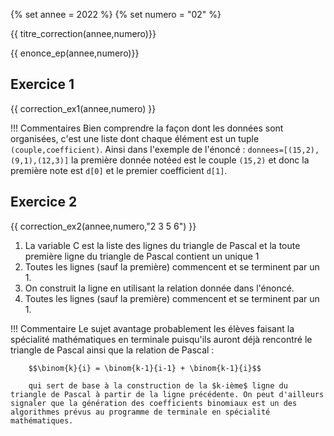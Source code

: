 {% set annee = 2022 %}
{% set numero = "02" %}

{{ titre_correction(annee,numero)}} 

{{ enonce_ep(annee,numero)}}

## Exercice 1
{{ correction_ex1(annee,numero) }}

!!! Commentaires
    Bien comprendre la façon dont les données sont organisées, c'est une liste dont chaque élément est un tuple `(couple,coefficient)`. Ainsi dans l'exemple de l'énoncé : `donnees=[(15,2),(9,1),(12,3)]`  la première donnée notée`d` est le couple `(15,2)` et donc la première note est `d[0]` et le premier coefficient `d[1]`.

## Exercice 2

{{ correction_ex2(annee,numero,"2 3 5 6") }}


1. La variable C est la liste des lignes du triangle de Pascal et la toute première ligne du triangle de Pascal contient un unique 1
2. Toutes les lignes (sauf la première) commencent et se terminent par un 1. 
3. On construit la ligne en utilisant la relation donnée dans l'énoncé.
4. Toutes les lignes (sauf la première) commencent et se terminent par un 1. 

!!! Commentaire
        Le sujet avantage probablement les élèves faisant la spécialité mathématiques en terminale puisqu'ils auront déjà rencontré le triangle de Pascal ainsi que la relation de Pascal :

        $$\binom{k}{i} = \binom{k-1}{i-1} + \binom{k-1}{i}$$

        qui sert de base à la construction de la $k-ième$ ligne du triangle de Pascal à partir de la ligne précédente. On peut d'ailleurs signaler que la génération des coefficients binomiaux est un des algorithmes prévus au programme de terminale en spécialité mathématiques.
        